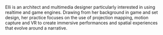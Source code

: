 Elli is an architect and multimedia designer particularly interested in using realtime and game engines. Drawing from her background in game and set design, her practice focuses on the use of projection mapping, motion capture and VR to create immersive performances and spatial experiences that evolve around a narrative. 
